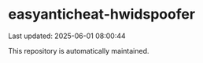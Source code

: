 # easyanticheat-hwidspoofer

Last updated: 2025-06-01 08:00:44

This repository is automatically maintained.
